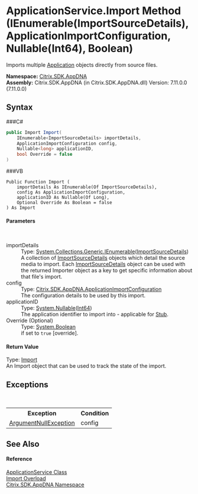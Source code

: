 # ApplicationService.Import Method (IEnumerable(ImportSourceDetails), ApplicationImportConfiguration, Nullable(Int64), Boolean)
 

Imports multiple <a href="T_Citrix_SDK_AppDNA_Application">Application</a> objects directly from source files.

**Namespace:**&nbsp;<a href="N_Citrix_SDK_AppDNA">Citrix.SDK.AppDNA</a><br />**Assembly:**&nbsp;Citrix.SDK.AppDNA (in Citrix.SDK.AppDNA.dll) Version: 7.11.0.0 (7.11.0.0)

## Syntax

###C#
```csharp
public Import Import(
	IEnumerable<ImportSourceDetails> importDetails,
	ApplicationImportConfiguration config,
	Nullable<long> applicationID,
	bool Override = false
)
```

###VB
```vbnet
Public Function Import ( 
	importDetails As IEnumerable(Of ImportSourceDetails),
	config As ApplicationImportConfiguration,
	applicationID As Nullable(Of Long),
	Optional Override As Boolean = false
) As Import
```


#### Parameters
&nbsp;<dl><dt>importDetails</dt><dd>Type: <a href="http://msdn2.microsoft.com/en-us/library/9eekhta0" target="_blank">System.Collections.Generic.IEnumerable</a>(<a href="T_Citrix_SDK_AppDNA_ImportSourceDetails">ImportSourceDetails</a>)<br />A collection of <a href="T_Citrix_SDK_AppDNA_ImportSourceDetails">ImportSourceDetails</a> objects which detail the source media to import. Each <a href="T_Citrix_SDK_AppDNA_ImportSourceDetails">ImportSourceDetails</a> object can be used with the returned Importer object as a key to get specific information about that file's import.</dd><dt>config</dt><dd>Type: <a href="T_Citrix_SDK_AppDNA_ApplicationImportConfiguration">Citrix.SDK.AppDNA.ApplicationImportConfiguration</a><br />The configuration details to be used by this import.</dd><dt>applicationID</dt><dd>Type: <a href="http://msdn2.microsoft.com/en-us/library/b3h38hb0" target="_blank">System.Nullable</a>(<a href="http://msdn2.microsoft.com/en-us/library/6yy583ek" target="_blank">Int64</a>)<br />The application identifier to import into - applicable for <a href="T_Citrix_SDK_AppDNA_SourceCategory">Stub</a>.</dd><dt>Override (Optional)</dt><dd>Type: <a href="http://msdn2.microsoft.com/en-us/library/a28wyd50" target="_blank">System.Boolean</a><br />if set to `true` [override].</dd></dl>

#### Return Value
Type: <a href="T_Citrix_SDK_AppDNA_Import">Import</a><br />An Import object that can be used to track the state of the import.

## Exceptions
&nbsp;<table><tr><th>Exception</th><th>Condition</th></tr><tr><td><a href="http://msdn2.microsoft.com/en-us/library/27426hcy" target="_blank">ArgumentNullException</a></td><td>config</td></tr></table>

## See Also


#### Reference
<a href="T_Citrix_SDK_AppDNA_ApplicationService">ApplicationService Class</a><br /><a href="Overload_Citrix_SDK_AppDNA_ApplicationService_Import">Import Overload</a><br /><a href="N_Citrix_SDK_AppDNA">Citrix.SDK.AppDNA Namespace</a><br />